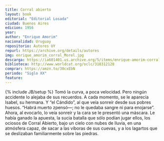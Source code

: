 ```yaml
---
title: Corral abierto
layout: book
editorial: "Editorial Losada"
ciudad: Buenos Aires
edicion: 1956
year: 
author: "Enrique Amorim"
nacionalidad: Uruguay
repositorio: Autores UY
repurl: https://archive.org/details/autores
img: enrique_amorim_corral_Morel.jpg
descarga: https://ia601401.us.archive.org/5/items/enrique-amorim-corral-abierto/Enrique%20Amorim%20-%20Corral%20abierto.pdf
biblioteca: http://www.worldcat.org/oclc/318312128
comprar: https://amzn.to/30cxEbN
periodo: "Siglo XX"
feature: 
---
```

{% include JB/setup %}
Tomó la curva, a poca velocidad. Pero ningún accidente lo alejaba de sus recuerdos. A cada momento, se le aparecía Isabel, su hermana. Y “el Cándido”, al que veía sonreír desde sus pobres huesos. “Habrá muerto zpensó—; no le quedaba sangre ni para enojarse”. Ahora, al evocarlo, lo veía sonreír y la cara se le presentó una máscara. Le había ganado la apuesta, la sucia batalla que sólo podían jugar ellos, los ociosos de Corral Abierto, bajo un cielo con nubes de lluvia, en una atmósfera capaz, de sacar a las víboras de sus cuevas, y a los lagartos que se deslizaban familiarmente sobre las piedras.
